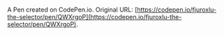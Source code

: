 # 

A Pen created on CodePen.io. Original URL: [https://codepen.io/fjuroxlu-the-selector/pen/QWXrgoP](https://codepen.io/fjuroxlu-the-selector/pen/QWXrgoP).

